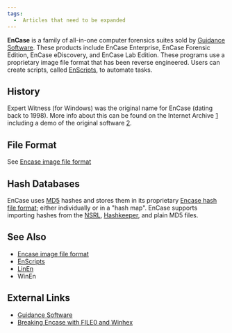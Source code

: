 ```yaml
---
tags:
  -  Articles that need to be expanded
---
```

**EnCase** is a family of all-in-one computer forensics suites sold by
[Guidance Software](guidance_software.md). These products
include EnCase Enterprise, EnCase Forensic Edition, EnCase eDiscovery,
and EnCase Lab Edition. These programs use a proprietary image file
format that has been reverse engineered. Users can create scripts,
called [EnScripts](enscripts.md), to automate tasks.

## History

Expert Witness (for Windows) was the original name for EnCase (dating
back to 1998). More info about this can be found on the Internet Archive
[1](http://web.archive.org/web/19980504153628/http://guidancesoftware.com/)
including a demo of the original software
[2](http://web.archive.org/web/19980504153759/http://guidancesoftware.com/data/ewsetup.exe).

## File Format

See [Encase image file format](encase_image_file_format.md)

## Hash Databases

EnCase uses [MD5](md5.md) hashes and stores them in its
proprietary [Encase hash file format](encase_hash_files.md);
either individually or in a "hash map". EnCase supports importing hashes
from the [NSRL](national_software_reference_library.md),
[Hashkeeper](hashkeeper.md), and plain MD5 files.

## See Also

- [Encase image file format](encase_image_file_format.md)
- [EnScripts](enscripts.md)
- [LinEn](linen.md)
- WinEn

## External Links

- [Guidance Software](http://www.guidancesoftware.com)
- [Breaking Encase with FILE0 and
  Winhex](https://web.archive.org/web/20070310192503/http://www.safehack.com/Textware/forensic/Anti_Forensic_Break_Encase.pdf)